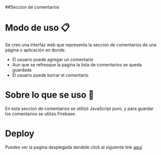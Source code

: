 ##Seccion de comentarios

# Modo de uso :clipboard:

Se creo una interfaz web que representa la seccion de comentarios de una página o aplicación en donde:

* El usuario puede agregar un comentario
* Aun que se refresque la pagina la lista de comentarios se queda guardada
* El usuario puede borrar el comentario 

# Sobre lo que se uso  :hammer:

En esta seccion de comentarios se utilizó JavaScript puro, y para guardar los comentarios se utilizo Firebase.

# Deploy

Puedes ver la pagina desplegada dandole click al siguiente link [aquí](https://mandymandarina.github.io/PinterestAngular/)
